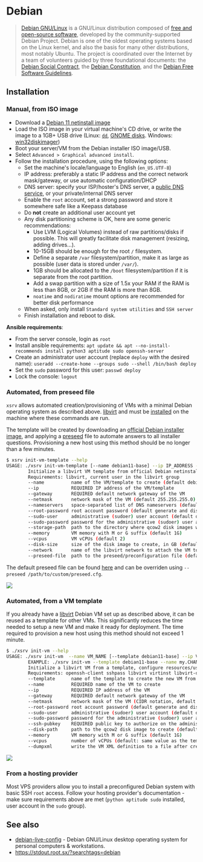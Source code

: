 # Debian

> [Debian GNU/Linux](https://en.wikipedia.org/wiki/Debian) is a GNU/Linux distribution composed of [free and open-source software](https://en.wikipedia.org/wiki/Free_and_open-source_software), developed by the community-supported Debian Project. Debian is one of the oldest operating systems based on the Linux kernel, and also the basis for many other distributions, most notably Ubuntu. The project is coordinated over the Internet by a team of volunteers guided by three foundational documents: the [Debian Social Contract](https://en.wikipedia.org/wiki/Debian_Social_Contract), the [Debian Constitution](https://www.debian.org/devel/constitution), and the [Debian Free Software Guidelines](https://en.wikipedia.org/wiki/Debian_Free_Software_Guidelines).

## Installation

### Manual, from ISO image

- Download a [Debian 11 netinstall image](https://cdimage.debian.org/debian-cd/current/amd64/iso-cd/)
- Load the ISO image in your virtual machine's CD drive, or write the image to a 1GB+ USB drive (Linux: [`dd`](https://wiki.archlinux.org/index.php/USB_flash_installation_media#In_GNU.2FLinux), [GNOME disks](https://www.techrepublic.com/article/how-to-create-disk-images-using-gnome-disk/). Windows: [win32diskimager](http://sourceforge.net/projects/win32diskimager/))
- Boot your server/VM from the Debian installer ISO image/USB.
- Select `Advanced > Graphical advanced install`.
- Follow the installation procedure, using the following options:
  - Set the machine's locale/language to English (`en_US.UTF-8`)
  - IP address: preferably a static IP address and the correct network mask/gateway, or use automatic configuration/DHCP
  - DNS server: specify your ISP/hoster's DNS server, a [public DNS service](https://en.wikipedia.org/wiki/Public_recursive_name_server), or your private/internal DNS server
  - Enable the `root` account, set a strong password and store it somewhere safe like a Keepass database
  - Do **not** create an additional user account yet
  - Any disk partitioning scheme is OK, here are some generic recommendations:
    - Use LVM (Logical Volumes) instead of raw partitions/disks if possible. This will greatly facilitate disk management (resizing, adding drives...).
    - 10-15GB should be enough for the root `/` filesystem.
    - Define a separate `/var` filesystem/partition, make it as large as possible (user data is stored under `/var/`).
    - 1GB should be allocated to the `/boot` filesystem/partition if it is separate from the root partition.
    - Add a swap partition with a size of 1.5x your RAM if the RAM is less than 8GB, or 2GB if the RAM is more than 8GB.
    - `noatime` and `nodiratime` mount options are recommended for better disk performance
  - When asked, only install `Standard system utilities` and `SSH server`
  - Finish installation and reboot to disk.

**Ansible requirements**:

- From the server console, login as `root`
- Install ansible requirements: `apt update && apt --no-install-recommends install python3 aptitude sudo openssh-server`
- Create an administrator user account (replace `deploy` with the desired name): `useradd --create-home --groups sudo --shell /bin/bash deploy`
- Set the `sudo` password for this user: `passwd deploy`
- Lock the console: `logout`


### Automated, from preseed file

`xsrv` allows automated creation/provisioning of VMs with a minimal Debian operating system as described above. [libvirt](virt-manager.md) and must be [installed](../installation/controller-preparation.md) on the machine where these commands are run.

The template will be created by downloading an [official Debian installer image](http://deb.debian.org/debian/dists/bullseye/main), and applying a [preseed](https://wiki.debian.org/DebianInstaller/Preseed) file to automate answers to all installer questions. Provisioning a new host using this method should be no longer than a few minutes.

```bash
$ xsrv init-vm-template --help
USAGE: ./xsrv init-vm-template [--name debian11-base] --ip IP_ADDRESS --gateway GATEWAY_IP [--netmask 255.255.255.0] [--nameservers '1.1.1.1 1.0.0.1'] [--root-password TEMPLATE_ROOT_PASSWORD] [--sudo-user deploy] [--sudo-password SUDO_PASSWORD] [--storage-path /var/lib/libvirt/images] [--memory 1G] [--vcpus 2] [--disk-size 20] [--network default] [--preseed-file /home/live/.local/share/xsrv/git/docs/preseed.cfg]
        Initialize a libvirt VM template from official Debian netinstall image and a preseed file. This template can be reused as --template from xsrv init-vm.
        Requirements: libvirt, current user in the libvirt group
        --name          name of the VM/template to create (default debian11-base)
        --ip            REQUIRED IP address of the VM/template
        --gateway       REQUIRED default network gateway of the VM
        --netmask       network mask of the VM (default 255.255.255.0)
        --nameservers   space-separated list of DNS nameservers (default cloudflare, '1.1.1.1 1.0.0.1')
        --root-password root account password (default generate and display a random password)
        --sudo-user     administrative (sudoer) user account (default deploy)
        --sudo-password password for the administrative (sudoer) user account (default generate and display a random password)
        --storage-path  path to the directory where qcow2 disk images will be stored (default /var/lib/libvirt/images)
        --memory        VM memory with M or G suffix (default 1G)
        --vcpus         VM vCPUs (default 2)
        --disk-size     size of the disk image to create, in GB (default 20)
        --network       name of the libvirt network to attach the VM to (default default)
        --preseed-file  path to the preseed/preconfiguration file (default /home/live/.local/share/xsrv/git/docs/preseed.cfg)
```

The default preseed file can be found [here](https://gitlab.com/nodiscc/xsrv/-/blob/master/docs/preseed.cfg) and can be overriden using `--preseed /path/to/custom/preseed.cfg`.

[![](https://asciinema.org/a/FIlybeNFgNlAAhQVnDl96FPUv.svg)](https://asciinema.org/a/FIlybeNFgNlAAhQVnDl96FPUv?speed=2&theme=monokai&autoplay=true)


### Automated, from a VM template

If you already have a [libvirt](virt-manager.md) Debian VM set up as described above, it can be reused as a template for other VMs. This significantly reduces the time needed to setup a new VM and make it ready for deployment. The time required to provision a new host using this method should not exceed 1 minute.

```bash
$ ./xsrv init-vm --help
USAGE: ./xsrv init-vm  --name VM_NAME [--template debian11-base] --ip VM_IP [--netmask 24] --gateway VM_GATEWAY [--ssh-port VM_SSH_PORT] [--sudo-user deploy] [--sudo-password VM_SUDO_PASSWORD] --ssh-pubkey 'ssh-rsa AAAAB...' [--root-password VM_ROOT_PASSWORD] [--disk-path /path/to/my.CHANGEME.org.qcow2] [--memory 1024] [--vcpus NUM_CPU]
        EXAMPLE: ./xsrv init-vm --template debian11-base --name my.CHANGEME.org --ip 10.0.0.223 --netmask 24 --gateway 10.0.0.1 --sudo-user deploy --sudo-password CHANGEME --ssh-pubkey 'ssh-rsa AAAAB...' --root-password CHANGEME --memory 3G --vcpus 4 [--dumpxml /path/to/libvirt/vm/definition.xml]
        Initialize a libvirt VM from a template, configure resources/users/SSH access, and start the VM.
        Requirements: openssh-client sshpass libvirt virtinst libvirt-daemon-system libguestfs-tools pwgen netcat-openbsd util-linux
        --template      name of the template to create the new VM from (default debian11-base)
        --name          REQUIRED name of the VM to create
        --ip            REQUIRED IP address of the VM
        --gateway       REQUIRED default network gateway of the VM
        --netmask       network mask of the VM (CIDR notation, default 24)
        --root-password root account password (default generate and display a random password)
        --sudo-user     administrative (sudoer) user account (default deploy)
        --sudo-password password for the administrative (sudoer) user account (default generate and display a random password)
        --ssh-pubkey    REQUIRED public key to authorize on the administrative (sudoer) account
        --disk-path     path to the qcow2 disk image to create (default: /var/lib/libvirt/images/VM_NAME.qcow2)
        --memory        VM memory with M or G suffix (default 1G)
        --vcpus         number of vCPUs (default: same value as the template)
        --dumpxml       write the VM XML definition to a file after creation
```

[![](https://asciinema.org/a/XXqAHsCMA7JNdEjxWnrsz7z0k.svg)](https://asciinema.org/a/XXqAHsCMA7JNdEjxWnrsz7z0k?speed=2&theme=monokai&autoplay=true)


### From a hosting provider

Most VPS providers allow you to install a preconfigured Debian system with basic SSH `root` access. Follow your hosting provider's documentation - make sure requirements above are met (`python aptitude sudo` installed, user account in the `sudo` group).


## See also

- [debian-live-config](https://debian-live-config.readthedocs.io/) - Debian GNU/Linux desktop operating system for personal computers & workstations.
- https://stdout.root.sx/?searchtags=debian
